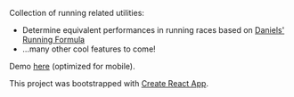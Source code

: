 Collection of running related utilities:
 - Determine equivalent performances in running races based on [Daniels' Running Formula](https://www.amazon.com/Daniels-Running-Formula-3rd-Jack/dp/1450431836/ref=sr_1_1)
 - ...many other cool features to come!

Demo [here](http://run-utils.surge.sh/) (optimized for mobile).

This project was bootstrapped with [Create React App](https://github.com/facebookincubator/create-react-app).